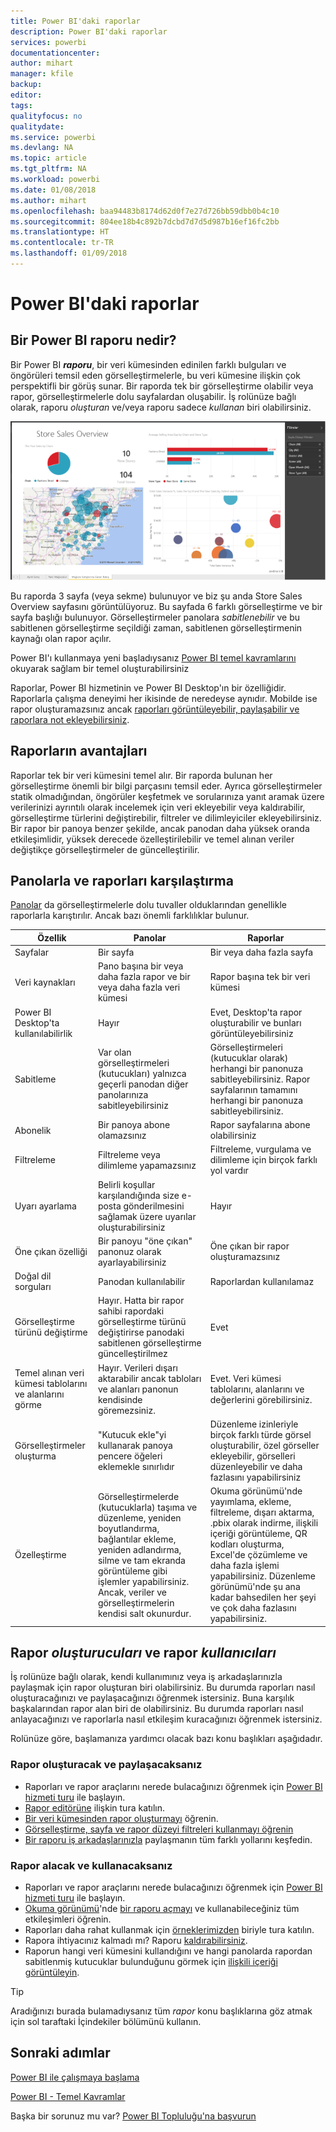```yaml
---
title: Power BI'daki raporlar
description: Power BI'daki raporlar
services: powerbi
documentationcenter: 
author: mihart
manager: kfile
backup: 
editor: 
tags: 
qualityfocus: no
qualitydate: 
ms.service: powerbi
ms.devlang: NA
ms.topic: article
ms.tgt_pltfrm: NA
ms.workload: powerbi
ms.date: 01/08/2018
ms.author: mihart
ms.openlocfilehash: baa94483b8174d62d0f7e27d726bb59dbb0b4c10
ms.sourcegitcommit: 804ee18b4c892b7dcbd7d7d5d987b16ef16fc2bb
ms.translationtype: HT
ms.contentlocale: tr-TR
ms.lasthandoff: 01/09/2018
---
```

# <a name="reports-in-power-bi"></a>Power BI'daki raporlar
## <a name="what-is-a-power-bi-report"></a>Bir Power BI raporu nedir?
Bir Power BI ***raporu***, bir veri kümesinden edinilen farklı bulguları ve öngörüleri temsil eden görselleştirmelerle, bu veri kümesine ilişkin çok perspektifli bir görüş sunar.  Bir raporda tek bir görselleştirme olabilir veya rapor, görselleştirmelerle dolu sayfalardan oluşabilir. İş rolünüze bağlı olarak, raporu *oluşturan* ve/veya raporu sadece *kullanan* biri olabilirsiniz.

![](media/service-reports/reportview.png)

Bu raporda 3 sayfa (veya sekme) bulunuyor ve biz şu anda Store Sales Overview sayfasını görüntülüyoruz. Bu sayfada 6 farklı görselleştirme ve bir sayfa başlığı bulunuyor. Görselleştirmeler panolara *sabitlenebilir* ve bu sabitlenen görselleştirme seçildiği zaman, sabitlenen görselleştirmenin kaynağı olan rapor açılır.

Power BI'ı kullanmaya yeni başladıysanız [Power BI temel kavramlarını](service-basic-concepts.md) okuyarak sağlam bir temel oluşturabilirsiniz

Raporlar, Power BI hizmetinin ve Power BI Desktop'ın bir özelliğidir. Raporlarla çalışma deneyimi her ikisinde de neredeyse aynıdır. Mobilde ise rapor oluşturamazsınız ancak [raporları görüntüleyebilir, paylaşabilir ve raporlara not ekleyebilirsiniz](mobile-reports-in-the-mobile-apps.md).

## <a name="advantages-of-reports"></a>Raporların avantajları
Raporlar tek bir veri kümesini temel alır. Bir raporda bulunan her görselleştirme önemli bir bilgi parçasını temsil eder. Ayrıca görselleştirmeler statik olmadığından, öngörüler keşfetmek ve sorularınıza yanıt aramak üzere verilerinizi ayrıntılı olarak incelemek için veri ekleyebilir veya kaldırabilir, görselleştirme türlerini değiştirebilir, filtreler ve dilimleyiciler ekleyebilirsiniz. Bir rapor bir panoya benzer şekilde, ancak panodan daha yüksek oranda etkileşimlidir, yüksek derecede özelleştirilebilir ve temel alınan veriler değiştikçe görselleştirmeler de güncelleştirilir.

## <a name="dashboards-versus-reports"></a>Panolarla ve raporları karşılaştırma
[Panolar](service-dashboards.md) da görselleştirmelerle dolu tuvaller olduklarından genellikle raporlarla karıştırılır. Ancak bazı önemli farklılıklar bulunur.  

| **Özellik** | **Panolar** | **Raporlar** |
| --- | --- | --- |
| Sayfalar |Bir sayfa |Bir veya daha fazla sayfa |
| Veri kaynakları |Pano başına bir veya daha fazla rapor ve bir veya daha fazla veri kümesi |Rapor başına tek bir veri kümesi |
| Power BI Desktop'ta kullanılabilirlik |Hayır |Evet, Desktop'ta rapor oluşturabilir ve bunları görüntüleyebilirsiniz |
| Sabitleme |Var olan görselleştirmeleri (kutucukları) yalnızca geçerli panodan diğer panolarınıza sabitleyebilirsiniz |Görselleştirmeleri (kutucuklar olarak) herhangi bir panonuza sabitleyebilirsiniz. Rapor sayfalarının tamamını herhangi bir panonuza sabitleyebilirsiniz. |
| Abonelik |Bir panoya abone olamazsınız |Rapor sayfalarına abone olabilirsiniz |
| Filtreleme |Filtreleme veya dilimleme yapamazsınız |Filtreleme, vurgulama ve dilimleme için birçok farklı yol vardır |
| Uyarı ayarlama |Belirli koşullar karşılandığında size e-posta gönderilmesini sağlamak üzere uyarılar oluşturabilirsiniz |Hayır |
| Öne çıkan özelliği |Bir panoyu "öne çıkan" panonuz olarak ayarlayabilirsiniz |Öne çıkan bir rapor oluşturamazsınız |
| Doğal dil sorguları |Panodan kullanılabilir |Raporlardan kullanılamaz |
| Görselleştirme türünü değiştirme |Hayır. Hatta bir rapor sahibi rapordaki görselleştirme türünü değiştirirse panodaki sabitlenen görselleştirme güncelleştirilmez |Evet |
| Temel alınan veri kümesi tablolarını ve alanlarını görme |Hayır. Verileri dışarı aktarabilir ancak tabloları ve alanları panonun kendisinde göremezsiniz. |Evet. Veri kümesi tablolarını, alanlarını ve değerlerini görebilirsiniz. |
| Görselleştirmeler oluşturma |"Kutucuk ekle"yi kullanarak panoya pencere öğeleri eklemekle sınırlıdır |Düzenleme izinleriyle birçok farklı türde görsel oluşturabilir, özel görseller ekleyebilir, görselleri düzenleyebilir ve daha fazlasını yapabilirsiniz |
| Özelleştirme |Görselleştirmelerde (kutucuklarla) taşıma ve düzenleme, yeniden boyutlandırma, bağlantılar ekleme, yeniden adlandırma, silme ve tam ekranda görüntüleme gibi işlemler yapabilirsiniz. Ancak, veriler ve görselleştirmelerin kendisi salt okunurdur. |Okuma görünümü'nde yayımlama, ekleme, filtreleme, dışarı aktarma, .pbix olarak indirme, ilişkili içeriği görüntüleme, QR kodları oluşturma, Excel'de çözümleme ve daha fazla işlemi yapabilirsiniz.  Düzenleme görünümü'nde şu ana kadar bahsedilen her şeyi ve çok daha fazlasını yapabilirsiniz. |

## <a name="report-creators-and-report-consumers"></a>Rapor ***oluşturucuları*** ve rapor ***kullanıcıları***
İş rolünüze bağlı olarak, kendi kullanımınız veya iş arkadaşlarınızla paylaşmak için rapor oluşturan biri olabilirsiniz. Bu durumda raporları nasıl oluşturacağınızı ve paylaşacağınızı öğrenmek istersiniz. Buna karşılık başkalarından rapor alan biri de olabilirsiniz. Bu durumda raporları nasıl anlayacağınızı ve raporlarla nasıl etkileşim kuracağınızı öğrenmek istersiniz.

Rolünüze göre, başlamanıza yardımcı olacak bazı konu başlıkları aşağıdadır.

### <a name="if-you-will-be-creating-and-sharing-reports"></a>Rapor oluşturacak ve paylaşacaksanız
* Raporları ve rapor araçlarını nerede bulacağınızı öğrenmek için [Power BI hizmeti turu](service-basic-concepts.md) ile başlayın.
* [Rapor editörüne](service-the-report-editor-take-a-tour.md) ilişkin tura katılın.
* [Bir veri kümesinden rapor oluşturmayı](service-report-create-new.md) öğrenin.
* [Görselleştirme, sayfa ve rapor düzeyi filtreleri kullanmayı öğrenin](power-bi-how-to-report-filter.md)
* [Bir raporu iş arkadaşlarınızla](service-share-dashboards.md) paylaşmanın tüm farklı yollarını keşfedin.

### <a name="if-you-will-be-receiving-and-consuming-reports"></a>Rapor alacak ve kullanacaksanız
* Raporları ve rapor araçlarını nerede bulacağınızı öğrenmek için [Power BI hizmeti turu](service-basic-concepts.md) ile başlayın.
* [Okuma görünümü](service-reading-view-and-editing-view.md)'nde [bir raporu açmayı](service-report-open.md) ve kullanabileceğiniz tüm etkileşimleri öğrenin.
* Raporları daha rahat kullanmak için [örneklerimizden](sample-tutorial-connect-to-the-samples.md) biriyle tura katılın.  
* Rapora ihtiyacınız kalmadı mı? Raporu [kaldırabilirsiniz](service-delete.md).
* Raporun hangi veri kümesini kullandığını ve hangi panolarda rapordan sabitlenmiş kutucuklar bulunduğunu görmek için [ilişkili içeriği görüntüleyin](service-related-content.md).

> [!TIP]
> Aradığınızı burada bulamadıysanız tüm *rapor* konu başlıklarına göz atmak için sol taraftaki İçindekiler bölümünü kullanın.
> 
> 

## <a name="next-steps"></a>Sonraki adımlar
[Power BI ile çalışmaya başlama](service-get-started.md) 

[Power BI - Temel Kavramlar](service-basic-concepts.md)

Başka bir sorunuz mu var? [Power BI Topluluğu'na başvurun](http://community.powerbi.com/)

